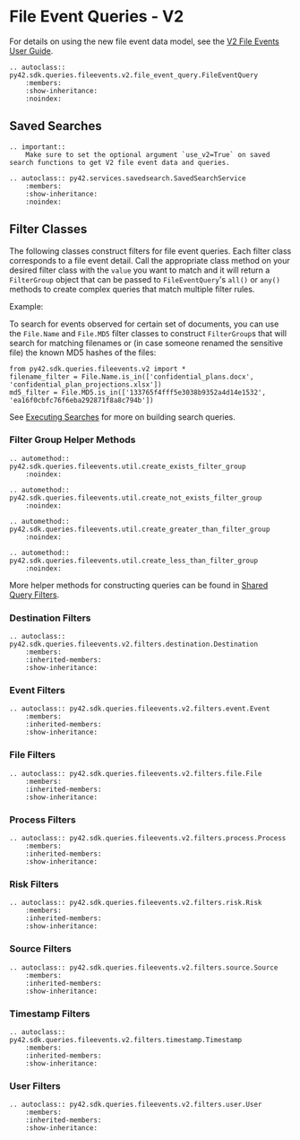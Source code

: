 # File Event Queries - V2

For details on using the new file event data model, see the [V2 File Events User Guide](../userguides/v2apis.md).

```{eval-rst}
.. autoclass:: py42.sdk.queries.fileevents.v2.file_event_query.FileEventQuery
    :members:
    :show-inheritance:
    :noindex:
```

## Saved Searches

```{eval-rst}
.. important::
    Make sure to set the optional argument `use_v2=True` on saved search functions to get V2 file event data and queries.

```

```{eval-rst}
.. autoclass:: py42.services.savedsearch.SavedSearchService
    :members:
    :show-inheritance:
    :noindex:
```


## Filter Classes

The following classes construct filters for file event queries. Each filter class corresponds to a file event detail.
Call the appropriate class method on your desired filter class with the `value` you want to match and it will return a
`FilterGroup` object that can be passed to `FileEventQuery`'s `all()` or `any()` methods to create complex queries
that match multiple filter rules.

Example:

To search for events observed for certain set of documents, you can use the `File.Name` and `File.MD5` filter classes to
construct `FilterGroup`s that will search for matching filenames or (in case someone renamed the sensitive file) the
known MD5 hashes of the files:

    from py42.sdk.queries.fileevents.v2 import *
    filename_filter = File.Name.is_in(['confidential_plans.docx', 'confidential_plan_projections.xlsx'])
    md5_filter = File.MD5.is_in(['133765f4fff5e3038b9352a4d14e1532', 'ea16f0cbfc76f6eba292871f8a8c794b'])

See [Executing Searches](../userguides/searches.md) for more on building search queries.

### Filter Group Helper Methods

```{eval-rst}
.. automethod:: py42.sdk.queries.fileevents.util.create_exists_filter_group
    :noindex:
```

```{eval-rst}
.. automethod:: py42.sdk.queries.fileevents.util.create_not_exists_filter_group
    :noindex:
```

```{eval-rst}
.. automethod:: py42.sdk.queries.fileevents.util.create_greater_than_filter_group
    :noindex:
```

```{eval-rst}
.. automethod:: py42.sdk.queries.fileevents.util.create_less_than_filter_group
    :noindex:
```

More helper methods for constructing queries can be found in [Shared Query Filters](sharedqueryfilters.md).

### Destination Filters

```{eval-rst}
.. autoclass:: py42.sdk.queries.fileevents.v2.filters.destination.Destination
    :members:
    :inherited-members:
    :show-inheritance:
```

### Event Filters

```{eval-rst}
.. autoclass:: py42.sdk.queries.fileevents.v2.filters.event.Event
    :members:
    :inherited-members:
    :show-inheritance:
```

### File Filters

```{eval-rst}
.. autoclass:: py42.sdk.queries.fileevents.v2.filters.file.File
    :members:
    :inherited-members:
    :show-inheritance:
```

### Process Filters

```{eval-rst}
.. autoclass:: py42.sdk.queries.fileevents.v2.filters.process.Process
    :members:
    :inherited-members:
    :show-inheritance:
```

### Risk Filters

```{eval-rst}
.. autoclass:: py42.sdk.queries.fileevents.v2.filters.risk.Risk
    :members:
    :inherited-members:
    :show-inheritance:
```

### Source Filters

```{eval-rst}
.. autoclass:: py42.sdk.queries.fileevents.v2.filters.source.Source
    :members:
    :inherited-members:
    :show-inheritance:
```

### Timestamp Filters

```{eval-rst}
.. autoclass:: py42.sdk.queries.fileevents.v2.filters.timestamp.Timestamp
    :members:
    :inherited-members:
    :show-inheritance:
```

### User Filters

```{eval-rst}
.. autoclass:: py42.sdk.queries.fileevents.v2.filters.user.User
    :members:
    :inherited-members:
    :show-inheritance:
```
